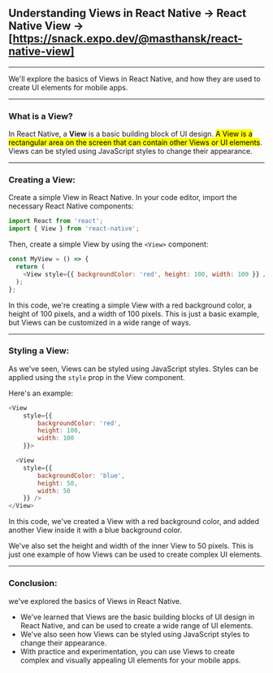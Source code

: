 ## Understanding Views in React Native -> React Native View -> [https://snack.expo.dev/@masthansk/react-native-view]

---

We'll explore the basics of Views in React Native, and how they are used to create UI elements for mobile apps.

---

### What is a View?
In React Native, a **View** is a basic building block of UI design. <mark>A View is a rectangular area on the screen that can contain other Views or UI elements</mark>. Views can be styled using JavaScript styles to change their appearance.

---

### Creating a View:

Create a simple View in React Native. In your code editor, import the necessary React Native components:

```javascript
import React from 'react';
import { View } from 'react-native';
```

Then, create a simple View by using the `<View>` component:

```javascript
const MyView = () => {
  return (
    <View style={{ backgroundColor: 'red', height: 100, width: 100 }} />
  );
};
```

In this code, we're creating a simple View with a red background color, a height of 100 pixels, and a width of 100 pixels. This is just a basic example, but Views can be customized in a wide range of ways.

---

### Styling a View:
As we've seen, Views can be styled using JavaScript styles. Styles can be applied using the `style` prop in the View component. 

Here's an example:
```javascript
<View 
    style={{ 
        backgroundColor: 'red', 
        height: 100, 
        width: 100
    }}>

  <View 
    style={{ 
        backgroundColor: 'blue', 
        height: 50, 
        width: 50
    }} />
</View>
```

In this code, we've created a View with a red background color, and added another View inside it with a blue background color. 

We've also set the height and width of the inner View to 50 pixels. This is just one example of how Views can be used to create complex UI elements.

---

### Conclusion:
we've explored the basics of Views in React Native. 
- We've learned that Views are the basic building blocks of UI design in React Native, and can be used to create a wide range of UI elements. 
- We've also seen how Views can be styled using JavaScript styles to change their appearance. 
- With practice and experimentation, you can use Views to create complex and visually appealing UI elements for your mobile apps.